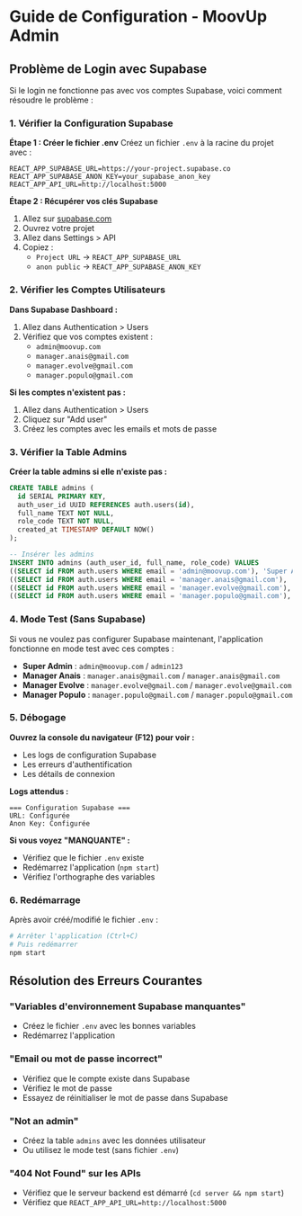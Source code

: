 # Guide de Configuration - MoovUp Admin

## Problème de Login avec Supabase

Si le login ne fonctionne pas avec vos comptes Supabase, voici comment résoudre le problème :

### 1. Vérifier la Configuration Supabase

**Étape 1 : Créer le fichier .env**
Créez un fichier `.env` à la racine du projet avec :

```env
REACT_APP_SUPABASE_URL=https://your-project.supabase.co
REACT_APP_SUPABASE_ANON_KEY=your_supabase_anon_key
REACT_APP_API_URL=http://localhost:5000
```

**Étape 2 : Récupérer vos clés Supabase**
1. Allez sur [supabase.com](https://supabase.com)
2. Ouvrez votre projet
3. Allez dans Settings > API
4. Copiez :
   - `Project URL` → `REACT_APP_SUPABASE_URL`
   - `anon public` → `REACT_APP_SUPABASE_ANON_KEY`

### 2. Vérifier les Comptes Utilisateurs

**Dans Supabase Dashboard :**
1. Allez dans Authentication > Users
2. Vérifiez que vos comptes existent :
   - `admin@moovup.com`
   - `manager.anais@gmail.com`
   - `manager.evolve@gmail.com`
   - `manager.populo@gmail.com`

**Si les comptes n'existent pas :**
1. Allez dans Authentication > Users
2. Cliquez sur "Add user"
3. Créez les comptes avec les emails et mots de passe

### 3. Vérifier la Table Admins

**Créer la table admins si elle n'existe pas :**

```sql
CREATE TABLE admins (
  id SERIAL PRIMARY KEY,
  auth_user_id UUID REFERENCES auth.users(id),
  full_name TEXT NOT NULL,
  role_code TEXT NOT NULL,
  created_at TIMESTAMP DEFAULT NOW()
);

-- Insérer les admins
INSERT INTO admins (auth_user_id, full_name, role_code) VALUES
((SELECT id FROM auth.users WHERE email = 'admin@moovup.com'), 'Super Admin', 'SUPER_ADMIN'),
((SELECT id FROM auth.users WHERE email = 'manager.anais@gmail.com'), 'Manager Anais', 'MANAGER_ANAIS'),
((SELECT id FROM auth.users WHERE email = 'manager.evolve@gmail.com'), 'Manager Evolve', 'MANAGER_EVOLVE'),
((SELECT id FROM auth.users WHERE email = 'manager.populo@gmail.com'), 'Manager Populo', 'MANAGER_POPULO');
```

### 4. Mode Test (Sans Supabase)

Si vous ne voulez pas configurer Supabase maintenant, l'application fonctionne en mode test avec ces comptes :

- **Super Admin** : `admin@moovup.com` / `admin123`
- **Manager Anais** : `manager.anais@gmail.com` / `manager.anais@gmail.com`
- **Manager Evolve** : `manager.evolve@gmail.com` / `manager.evolve@gmail.com`
- **Manager Populo** : `manager.populo@gmail.com` / `manager.populo@gmail.com`

### 5. Débogage

**Ouvrez la console du navigateur (F12) pour voir :**
- Les logs de configuration Supabase
- Les erreurs d'authentification
- Les détails de connexion

**Logs attendus :**
```
=== Configuration Supabase ===
URL: Configurée
Anon Key: Configurée
```

**Si vous voyez "MANQUANTE" :**
- Vérifiez que le fichier `.env` existe
- Redémarrez l'application (`npm start`)
- Vérifiez l'orthographe des variables

### 6. Redémarrage

Après avoir créé/modifié le fichier `.env` :
```bash
# Arrêter l'application (Ctrl+C)
# Puis redémarrer
npm start
```

## Résolution des Erreurs Courantes

### "Variables d'environnement Supabase manquantes"
- Créez le fichier `.env` avec les bonnes variables
- Redémarrez l'application

### "Email ou mot de passe incorrect"
- Vérifiez que le compte existe dans Supabase
- Vérifiez le mot de passe
- Essayez de réinitialiser le mot de passe dans Supabase

### "Not an admin"
- Créez la table `admins` avec les données utilisateur
- Ou utilisez le mode test (sans fichier `.env`)

### "404 Not Found" sur les APIs
- Vérifiez que le serveur backend est démarré (`cd server && npm start`)
- Vérifiez que `REACT_APP_API_URL=http://localhost:5000`
